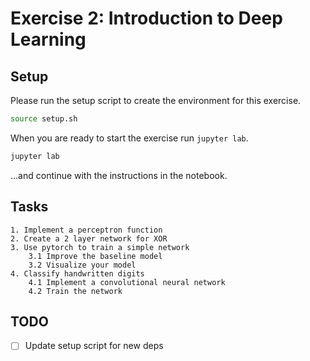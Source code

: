# Exercise 2: Introduction to Deep Learning

## Setup

Please run the setup script to create the environment for this exercise.

```bash
source setup.sh
```

When you are ready to start the exercise run `jupyter lab`.
```bash
jupyter lab
```

...and continue with the instructions in the notebook.

## Tasks
    1. Implement a perceptron function
    2. Create a 2 layer network for XOR
    3. Use pytorch to train a simple network
        3.1 Improve the baseline model
        3.2 Visualize your model
    4. Classify handwritten digits
        4.1 Implement a convolutional neural network
        4.2 Train the network

## TODO
- [ ] Update setup script for new deps